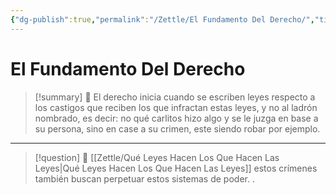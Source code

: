 ```yaml
---
{"dg-publish":true,"permalink":"/Zettle/El Fundamento Del Derecho/","title":"El Fundamento Del Derecho","tags":["ZeType/Idea","ZeTopic/Psicología","ZeTopic/Sociedad"],"updated":"2023-10-03T17:01:07.480-05:00"}
---
```



# El Fundamento Del Derecho

> [!summary] 🧠
> El derecho inicia cuando se escriben leyes respecto a los castigos que reciben los que infractan estas leyes, y no al ladrón nombrado, es decir: no qué carlitos hizo algo y se le juzga en base a su persona, sino en case a su crimen, este siendo robar por ejemplo.

- - - 
> [!question] 🔗
> [[Zettle/Qué Leyes Hacen Los Que Hacen Las Leyes\|Qué Leyes Hacen Los Que Hacen Las Leyes]] estos crímenes también buscan perpetuar estos sistemas de poder.
> .

